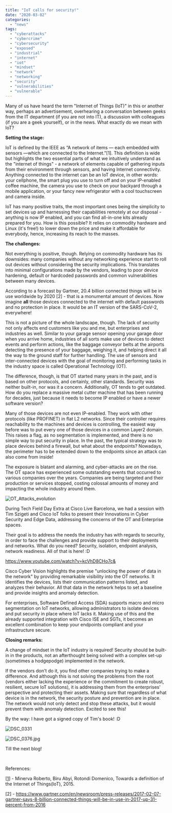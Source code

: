 ```yaml
---
title: "IoT calls for security!"
date: "2020-03-02"
categories: 
  - "news"
tags: 
  - "cyberattacks"
  - "cybercrime"
  - "cybersecurity"
  - "exposed"
  - "industrial"
  - "internet"
  - "iot"
  - "mindset"
  - "network"
  - "networking"
  - "security"
  - "vulnerabilities"
  - "vulnerable"
---
```


Many of us have heard the term "Internet of Things (IoT)" in this or another way, perhaps an advertisement, overhearing a conversation between geeks from the IT department (if you are not into IT), a discussion with colleagues (if you are a geek yourself), or in the news. What exactly do we mean with IoT?

**Setting the stage:**

IoT is defined by the IEEE as “A network of items — each embedded with sensors —which are connected to the Internet.”\[1\]. This definition is wide but highlights the two essential parts of what we intuitively understand as the "internet of things" - a network of elements capable of gathering inputs from their environment through sensors, and having Internet connectivity. Anything connected to the internet can be an IoT device, in other words: your cellphone, the smart plug you use to turn off and on your IP-enabled coffee machine, the camera you use to check on your backyard through a mobile application, or your fancy new refrigerator with a cool touchscreen and camera inside.

IoT has many positive traits, the most important ones being the simplicity to set devices up and harnessing their capabilities remotely at our disposal - anything is now IP enabled, and you can find all-in-one kits already prepared for you. How is this possible? It relies on commodity hardware and Linux (it's free!) to lower down the price and make it affordable for everybody, hence, increasing its reach to the masses.

**The challenges:**

Not everything is positive, though. Relying on commodity hardware has its downsides: many companies without any networking experience start to roll out devices without considering the security implications. This translates into minimal configurations made by the vendors, leading to poor device hardening, default or hardcoded passwords and common vulnerabilities between many devices.

According to a forecast by Gartner, 20.4 billion connected things will be in use worldwide by 2020 \[2\] - that is a monumental amount of devices. Now imagine **all** those devices connected to the internet with default passwords and no protection in place. It would be an IT version of the SARS-CoV-2, everywhere!

This is not a picture of the whole landscape, though. The lack of security not only affects end customers like you and me, but enterprises and industries as well. Similar to your garage sensor opening your garage door when you arrive home, industries of all sorts make use of devices to detect events and perform actions, like the baggage conveyor belts at the airports detecting the presence of your baggage, weighing it, and helping direct it all the way to the ground staff for further handling. The use of sensors and inter-connected devices with the goal of monitoring and performing tasks in the industry space is called Operational Technology (OT).

The difference, though, is that OT started many years in the past, and is based on other protocols, and certainly, other standards. Security was neither built-in, nor was it a concern. Additionally, OT tends to get outdated. How do you replace a massive metal cutter machine that has been running for decades, just because it needs to become IP enabled or have a newer software version?

Many of those devices are not even IP-enabled. They work with other protocols (like PROFINET) in flat L2 networks. Since their controller requires reachability to the machines and devices is controlling, the easiest way before was to put every one of those devices in a common Layer2 domain. This raises a flag, as no segmentation is implemented, and there is no simple way to put security in place. In the past, the typical strategy was to place devices behind a firewall, but what about the endpoints? Nowadays, the perimeter has to be extended down to the endpoints since an attack can also come from inside!

The exposure is blatant and alarming, and cyber-attacks are on the rise. The OT space has experienced some outstanding events that occurred to various companies over the years. Companies are being targeted and their production or services stopped, costing colossal amounts of money and impacting the whole industry around them.

![OT_Attacks_evolution](images/ot_attacks_evolution.png)

During Tech Field Day Extra at Cisco Live Barcelona, we had a session with Tim Szigeti and Cisco IoT folks to present their Innovations in Cyber Security and Edge Data, addressing the concerns of the OT and Enterprise spaces.

Their goal is to address the needs the industry has with regards to security, in order to face the challenges and provide support to their deployments and networks. What do you need? Security, isolation, endpoint analysis, network readiness. All of that is here! :D

https://www.youtube.com/watch?v=kcVhD8CHo7c&

Cisco Cyber Vision highlights the premise "unlocking the power of data in the network" by providing remarkable visibility into the OT networks. It identifies the devices, lists their communication patterns listed, and analyzes their behavior. All that data in the network helps to set a baseline and provide insights and anomaly detection.

For enterprises, Software Defined Access (SDA) supports macro and micro segmentation on IoT networks, allowing administrators to isolate devices and put security in place where IoT lacks it. Making use of this and the already supported integration with Cisco ISE and SGTs, it becomes an excellent combination to keep your endpoints compliant and your infrastructure secure.

**Closing remarks:**

A change of mindset in the IoT industry is required! Security should be built-in in the products, not an afterthought being solved with a complex set-up (sometimes a hodgepodge) implemented in the network.

If the vendors don't do it, you find other companies trying to make a difference. And although this is not solving the problems from the root (vendors either lacking the experience or the commitment to create robust, resilient, secure IoT solutions), it is addressing them from the enterprises' perspective and protecting their assets. Making sure that regardless of what device is in the network, the security posture and prevention are in place. The network would not only detect and stop these attacks, but it would prevent them with anomaly detection. Excited to see this!

By the way: I have got a signed copy of Tim's book! :D

![DSC_0331](images/dsc_0331-1-e1583130929247.jpg)

![DSC_0376.jpg](images/dsc_0376.jpg)

Till the next blog!

 

References:

\[[1](https://iot.ieee.org/definition.html)\] - Minerva Roberto, Biru Abyi, Rotondi Domenico, Towards a definition of the Internet of Things(IoT), 2015.

\[2\] - https://www.gartner.com/en/newsroom/press-releases/2017-02-07-gartner-says-8-billion-connected-things-will-be-in-use-in-2017-up-31-percent-from-2016
